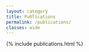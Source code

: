 ```yaml
---
layout: category
title: Publications
permalink: /publications/
classes: wide
---
```


{% include publications.html %}
